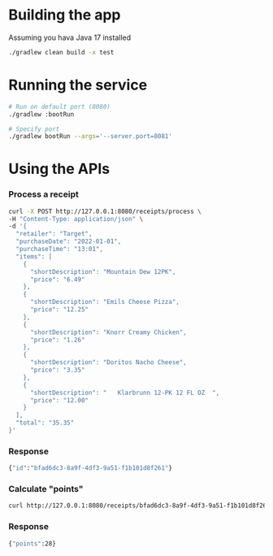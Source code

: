 # Building the app
Assuming you hava Java 17 installed

```bash
./gradlew clean build -x test
```

# Running the service

```bash
# Run on default port (8080)
./gradlew :bootRun

# Specify port
./gradlew bootRun --args='--server.port=8081'
```

# Using the APIs

### Process a receipt
```bash
curl -X POST http://127.0.0.1:8080/receipts/process \
-H "Content-Type: application/json" \
-d '{
  "retailer": "Target",
  "purchaseDate": "2022-01-01",
  "purchaseTime": "13:01",
  "items": [
    {
      "shortDescription": "Mountain Dew 12PK",
      "price": "6.49"
    },
    {
      "shortDescription": "Emils Cheese Pizza",
      "price": "12.25"
    },
    {
      "shortDescription": "Knorr Creamy Chicken",
      "price": "1.26"
    },
    {
      "shortDescription": "Doritos Nacho Cheese",
      "price": "3.35"
    },
    {
      "shortDescription": "   Klarbrunn 12-PK 12 FL OZ  ",
      "price": "12.00"
    }
  ],
  "total": "35.35"
}'
```
### Response

```bash
{"id":"bfad6dc3-8a9f-4df3-9a51-f1b101d8f261"}
```

### Calculate "points"

```bash
curl http://127.0.0.1:8080/receipts/bfad6dc3-8a9f-4df3-9a51-f1b101d8f261/points
```

### Response

```bash
{"points":28}
```